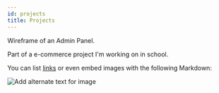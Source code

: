 ```yaml
---
id: projects
title: Projects
---
```


Wireframe of an Admin Panel. 

Part of a e-commerce project I'm working on in school.

You can list [links](https://www.hashicorp.com/resources/test-driven-development-tdd-for-infrastructure)
or even embed images with the following Markdown:

![Add alternate text for image](./assets/computer.png)

